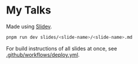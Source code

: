 # My Talks

Made using [Slidev](https://sli.dev/).

```bash
pnpm run dev slides/<slide-name>/<slide-name>.md
```

For build instructions of all slides at once, see [.github/workflows/deploy.yml](.github/workflows/deploy.yml).
